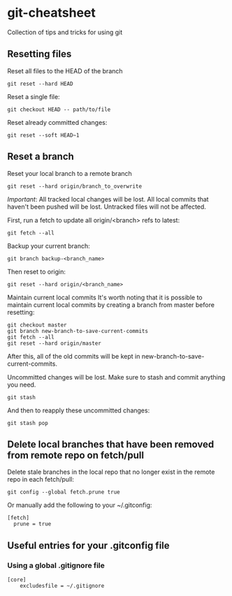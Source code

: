 # git-cheatsheet
Collection of tips and tricks for using git

## Resetting files 
Reset all files to the HEAD of the branch

    git reset --hard HEAD

Reset a single file:

    git checkout HEAD -- path/to/file

Reset already committed changes:

    git reset --soft HEAD~1
    
## Reset a branch
Reset your local branch to a remote branch

    git reset --hard origin/branch_to_overwrite
    
*Important*: All tracked local changes will be lost. All local commits that haven't been pushed will be lost. Untracked files will not be affected.

First, run a fetch to update all origin/\<branch\> refs to latest:

    git fetch --all
    
Backup your current branch:

    git branch backup-<branch_name>

Then reset to origin:

    git reset --hard origin/<branch_name>
    
Maintain current local commits
It's worth noting that it is possible to maintain current local commits by creating a branch from master before resetting:

    git checkout master
    git branch new-branch-to-save-current-commits
    git fetch --all
    git reset --hard origin/master
    
After this, all of the old commits will be kept in new-branch-to-save-current-commits.

Uncommitted changes will be lost. Make sure to stash and commit anything you need.

    git stash
And then to reapply these uncommitted changes:

    git stash pop    
    
    

## Delete local branches that have been removed from remote repo on fetch/pull
Delete stale branches in the local repo that no longer exist in the remote repo in each fetch/pull:

    git config --global fetch.prune true

Or manually add the following to your ~/.gitconfig:

    [fetch]
      prune = true

## Useful entries for your .gitconfig file

### Using a global .gitignore file

    [core]
        excludesfile = ~/.gitignore

